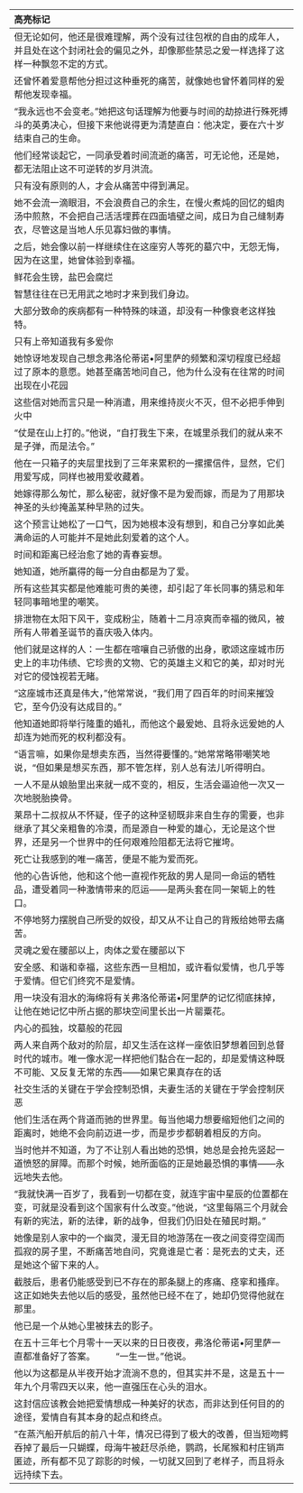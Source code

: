 | 高亮标记                                                                                              |
|:--------------------------------------------------------------------------------------------------|
| 但无论如何，他还是很难理解，两个没有过往包袱的自由的成年人，并且处在这个封闭社会的偏见之外，却像那些禁忌之爰一样选择了这样一种飘忽不定的方式。                           |
| 还曾怀着爱意帮他分担过这种垂死的痛苦，就像她也曾怀着同样的爰帮他发现幸福。                                                             |
| “我永远也不会变老。”她把这句话理解为他要与时间的劫掠进行殊死搏斗的英勇决心，但接下来他说得更为清楚直白：他决定，要在六十岁结束自己的生命。                            |
| 他们经常谈起它，一同承受着时间流逝的痛苦，可无论他，还是她，都无法阻止这不可逆转的岁月洪流。                                                    |
| 只有没有原则的人，才会从痛苦中得到满足。                                                                              |
| 她不会流一滴眼泪，不会浪费自己的余生，在慢火煮炖的回忆的蛆肉汤中煎熬，不会把自己活活埋葬在四面墙壁之间，成日为自己缝制寿衣，尽管这是当地人乐见寡妇做的事情。                    |
| 之后，她会像以前一样继续住在这座穷人等死的墓穴中，无怨无悔，因为在这里，她曾体验到幸福。                                                      |
| 鲜花会生镑，盐巴会腐烂                                                                                       |
| 智慧往往在已无用武之地时才来到我们身边。                                                                              |
| 大部分致命的疾病都有一种特殊的味道，却没有一种像衰老这样独特。                                                                   |
| 只有上帝知道我有多爰你                                                                                       |
| 她惊讶地发现自己想念弗洛伦蒂诺•阿里萨的频繁和深切程度已经超过了原本的意愿。她甚至痛苦地问自己，他为什么没有在往常的时间出现在小花园                                |
| 这些信对她而言只是一种消遣，用来维持炭火不灭，但不必把手伸到火中                                                                  |
| “仗是在山上打的。”他说，“自打我生下来，在城里杀我们的就从来不是子弹，而是法令。”                                                        |
| 他在一只箱子的夹层里找到了三年来累积的一摞摞信件，显然，它们用爱写成，同样也被用爱收藏着。                                                     |
| 她嫁得那么匆忙，那么秘密，就好像不是为爰而嫁，而是为了用那块神圣的头纱掩盖某种早熟的过失。                                                     |
| 这个预言让她松了一口气，因为她根本没有想到，和自己分享如此美满命运的人可能并不是她此刻爱着的这个人。                                                |
| 时间和距离已经治愈了她的青春妄想。                                                                                 |
| 她知道，她所臝得的每一分自由都是为了爱。                                                                              |
| 所有这些其实都是他难能可贵的美德，却引起了年长同事的猜忌和年轻同事暗地里的嘲笑。                                                          |
| 排泄物在太阳下风干，变成粉尘，随着十二月凉爽而幸福的微风，被所有人带着圣诞节的喜庆吸入体内。                                                    |
| 他们就是这样的人：一生都在喧嚷自己骄傲的出身，歌颂这座城市历史上的丰功伟绩、它珍贵的文物、它的英雄主义和它的美，却对时光对它的侵蚀视若无睹。                            |
| “这座城市还真是伟大，”他常常说，“我们用了四百年的时间来摧毁它，至今仍没有达成目的。”                                                      |
| 他知道她即将举行隆重的婚礼，而他这个最爰她、且将永远爰她的人却连为她而死的权利都没有。                                                       |
| “语言嘛，如果你是想卖东西，当然得要懂的。”她常常略带嘲笑地说，“但如果是想买东西，那不管怎样，别人总有法儿听得明白。                                       |
| 一人不是从娘胎里出来就一成不变的，相反，生活会逼迫他一次又一次地脱胎换骨。                                                             |
| 莱昂十二叔叔从不怀疑，侄子的这种坚韧既非来自生存的需要，也非继承了其父亲粗鲁的冷漠，而是源自一种爱的雄心，无论是这个世界，还是另一个世界中的任何艰难险阻都无法将它摧垮。              |
| 死亡让我感到的唯一痛苦，便是不能为爱而死。                                                                             |
| 他的心告诉他，他和这个他一直视作死敌的男人是同一命运的牺牲品，遭受着同一种激情带来的厄运——是两头套在同一架轭上的牲口。                                      |
| 不停地努力摆脱自己所受的奴役，却又从不让自己的背叛给她带去痛苦。                                                                  |
| 灵魂之爰在腰部以上，肉体之爱在腰部以下                                                                               |
| 安全感、和谐和幸福，这些东西一旦相加，或许看似爱情，也几乎等于爱情。但它们终究不是爱情。                                                      |
| 用一块没有泪水的海绵将有关弗洛伦蒂诺•阿里萨的记忆彻底抹掉，让他在她记忆中所占据的那块空间里长出一片罂粟花。                                            |
| 内心的孤独，坟墓般的花园                                                                                      |
| 两人来自两个敌对的阶层，却又生活在这样一座依旧梦想着回到总督时代的城市。唯一像水泥一样把他们黏合在一起的，却是爱情这种既不可能、又反复无常的东西——如果它果真存在的话               |
| 社交生活的关键在于学会控制恐惧，夫妻生活的关键在于学会控制厌恶                                                                   |
| 他们生活在两个背道而驰的世界里。每当他竭力想要缩短他们之间的距离时，她绝不会向前迈进一步，而是步步都朝着相反的方向。                                        |
| 当时他并不知道，为了不让别人看出她的恐惧，她总是会抢先竖起一道愤怒的屏障。而那个时候，她所面临的正是她最恐惧的事情——永远地失去他。                                |
| “我就快满一百岁了，我看到一切都在变，就连宇宙中星辰的位置都在变，可就是没看到这个国家有什么改变。”他说，“这里每隔三个月就会有新的宪法，新的法律，新的战争，但我们仍旧处在殖民时期。”      |
| 她像是别人家中的一个幽灵，漫无目的地游荡在一夜之间变得空阔而孤寂的房子里，不断痛苦地自问，究竟谁是亡者：是死去的丈夫，还是她这个留下来的人。                            |
| 截肢后，患者仍能感受到已不存在的那条腿上的疼痛、痉挛和搔痒。这正如她失去他以后的感受，虽然他已经不在了，她却仍觉得他就在那里。                                   |
| 他已是一个从她心里被抹去的影子。                                                                                  |
| 在五十三年七个月零十一天以来的日日夜夜，弗洛伦蒂诺•阿里萨一直都准备好了答案。 　　“一生一世。”他说。                                              |
| 他以为这都是从半夜开始才流淌不息的，但其实并不是，这是五十一年九个月零四天以来，他一直强压在心头的泪水。                                              |
| 这封信应该教会她把爱情想成一种美好的状态，而非达到任何目的的途径，爱情自有其本身的起点和终点。                                                   |
| ”在蒸汽船开航后的前八十年，情况已得到了极大的改善，但当短吻鳄吞掉了最后一只蝴蝶，母海牛被赶尽杀绝，鹦鹉，长尾猴和村庄销声匿迹，所有都不见了踪影的时候，一切就又回到了老样子，而且将永远持续下去。 |
